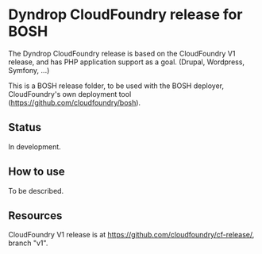# Dyndrop CloudFoundry release for BOSH

The Dyndrop CloudFoundry release is based on the CloudFoundry V1 release, and has PHP application support as a goal. (Drupal, Wordpress, Symfony, ...)

This is a BOSH release folder, to be used with the BOSH deployer, CloudFoundry's own deployment tool (https://github.com/cloudfoundry/bosh).

## Status

In development.

## How to use

To be described.

## Resources

CloudFoundry V1 release is at https://github.com/cloudfoundry/cf-release/, branch "v1".

